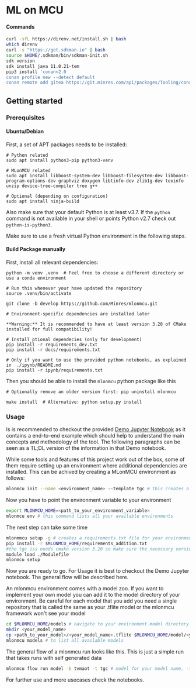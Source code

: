 # ML on MCU

#### Commands

```sh
curl -sfL https://direnv.net/install.sh | bash
which direnv
curl -s "https://get.sdkman.io" | bash
source $HOME/.sdkman/bin/sdkman-init.sh
sdk version
sdk install java 11.0.21-tem
pip3 install 'conan<2.0
conan profile new --detect default
conan remote add gitea https://git.minres.com/api/packages/Tooling/conan
```

## Getting started

### Prerequisites

#### Ubuntu/Debian

First, a set of APT packages needs to be installed:

```
# Python related
sudo apt install python3-pip python3-venv

# MLonMCU related
sudo apt install libboost-system-dev libboost-filesystem-dev libboost-program-options-dev graphviz doxygen libtinfo-dev zlib1g-dev texinfo unzip device-tree-compiler tree g++

# Optional (depending on configuration)
sudo apt install ninja-build
```

Also make sure that your default Python is at least v3.7. If the `python` command is not available in your shell or points Python v2.7 check out `python-is-python3`.


Make sure to use a fresh virtual Python environment in the following steps.

#### Build Package manually

First, install all relevant dependencies:

```
python -m venv .venv  # Feel free to choose a different directory or use a conda environment

# Run this whenever your have updated the repository
source .venv/bin/activate

git clone -b develop https://github.com/Minres/mlonmcu.git

# Environment-specific dependencies are installed later

**Warning:** It is recommended to have at least version 3.20 of CMake installed for full compatibility!

# Install ptional dependecies (only for development)
pip install -r requirements_dev.txt
pip install -r docs/requirements.txt

# Only if you want to use the provided python notebooks, as explained in  ./ipynb/README.md
pip install -r ipynb/requirements.txt
```

Then you should be able to install the `mlonmcu` python package like this

```
# Optionally remove an older version first: pip uninstall mlonmcu

make install  # Alternative: python setup.py install
```
### Usage

Is is recommended to checkout the provided [Demo Jupyter Notebook](https://github.com/tum-ei-eda/mlonmcu/blob/main/ipynb/Demo.ipynb) as it contains a end-to-end example which should help to understand the main concepts and methodology of the tool. The following paragraphs can be seen as a TL;DL version of the information in that Demo notebook.

While some tools and features of this project work out of the box, some of them require setting up an environment where additional dependencies are installed. This can be achived by creating a MLonMCU environment as follows:

```bash
mlonmcu init --name <environment_name> --template tgc # this creates a mlonmcu environment
```

Now you have to point the environment variable to your environment
```bash
export MLONMCU_HOME=<path_to_your_environment_variable>
mlonmcu env # this command lists all your available environments
```

The next step can take some time
```bash
mlonmmcu setup -g # creates a requirements.txt file for your environment
pip install -r $MLONMCU_HOME/requirements_addition.txt
#the tgc iss needs cmake version 3.20 so make sure the necessary version is loaded before running mlonmcu setup
module load ./Modulefile
mlonmcu setup
```
Now you are ready to go. For Usage it is best to checkout the Demo Jupyter notebook. The general flow will be described here.

An mlonmcu environment comes with a model zoo. If you want to implement your own model you can add it to the model directory of your environment. 
Be careful for each model that you add you need a single repository that is called the same as your .tflite model or the mlonmcu framework won't see your model
```bash
cd $MLONMCU_HOME/models # navigate to your environment model directory
mkdir <your_model_name>
cp <path_to_your_model>/<your_model_name>.tflite $MLONMCU_HOME/model/<your_model_name>/<your_model_name>.tflite #
mlonmcu models # to list all available models 
```

The general flow of a mlonmcu run looks like this. This is just a simple run that takes runs with self generated data
```bash
mlonmcu flow run model -b tvmaot -t tgc # model for your model name, -t for your target, -b for the backen you want its between tvm/tvmaot and tflmi
```
For further use and more usecases check the notebooks.
